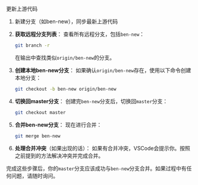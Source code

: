 更新上游代码
1. 新建分支（如ben-new），同步最新上游代码

2. **获取远程分支列表**：
   查看所有远程分支，包括`ben-new`：
   ```bash
   git branch -r
   ```

   在输出中查找类似`origin/ben-new`的分支。

3. **创建本地ben-new分支**：
   如果确认`origin/ben-new`存在，使用以下命令创建本地分支：
   ```bash
   git checkout -b ben-new origin/ben-new
   ```

4. **切换回master分支**：
   创建完`ben-new`分支后，切换回`master`分支：
   ```bash
   git checkout master
   ```

5. **合并ben-new分支**：
   现在进行合并：
   ```bash
   git merge ben-new
   ```

5. **处理合并冲突**（如果出现的话）：
   如果有合并冲突，VSCode会提示你。按照之前提到的方法解决冲突并完成合并。

完成这些步骤后，你的`master`分支应该成功与`ben-new`分支合并。如果过程中有任何问题，请随时询问。